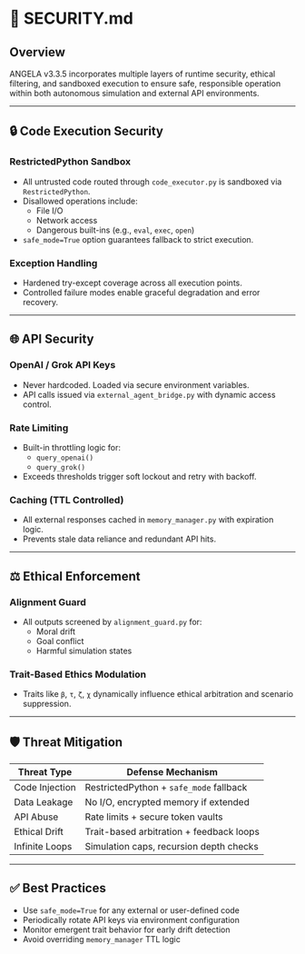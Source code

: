 # 🔐 SECURITY.md

## Overview

ANGELA v3.3.5 incorporates multiple layers of runtime security, ethical filtering, and sandboxed execution to ensure safe, responsible operation within both autonomous simulation and external API environments.

---

## 🔒 Code Execution Security

### RestrictedPython Sandbox
- All untrusted code routed through `code_executor.py` is sandboxed via `RestrictedPython`.
- Disallowed operations include:
  - File I/O
  - Network access
  - Dangerous built-ins (e.g., `eval`, `exec`, `open`)
- `safe_mode=True` option guarantees fallback to strict execution.

### Exception Handling
- Hardened try-except coverage across all execution points.
- Controlled failure modes enable graceful degradation and error recovery.

---

## 🌐 API Security

### OpenAI / Grok API Keys
- Never hardcoded. Loaded via secure environment variables.
- API calls issued via `external_agent_bridge.py` with dynamic access control.

### Rate Limiting
- Built-in throttling logic for:
  - `query_openai()`
  - `query_grok()`
- Exceeds thresholds trigger soft lockout and retry with backoff.

### Caching (TTL Controlled)
- All external responses cached in `memory_manager.py` with expiration logic.
- Prevents stale data reliance and redundant API hits.

---

## ⚖️ Ethical Enforcement

### Alignment Guard
- All outputs screened by `alignment_guard.py` for:
  - Moral drift
  - Goal conflict
  - Harmful simulation states

### Trait-Based Ethics Modulation
- Traits like `β`, `τ`, `ζ`, `χ` dynamically influence ethical arbitration and scenario suppression.

---

## 🛡️ Threat Mitigation

| Threat Type           | Defense Mechanism                           |
|------------------------|---------------------------------------------|
| Code Injection         | RestrictedPython + `safe_mode` fallback     |
| Data Leakage           | No I/O, encrypted memory if extended        |
| API Abuse              | Rate limits + secure token vaults           |
| Ethical Drift          | Trait-based arbitration + feedback loops    |
| Infinite Loops         | Simulation caps, recursion depth checks     |

---

## ✅ Best Practices

- Use `safe_mode=True` for any external or user-defined code
- Periodically rotate API keys via environment configuration
- Monitor emergent trait behavior for early drift detection
- Avoid overriding `memory_manager` TTL logic

